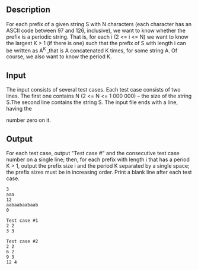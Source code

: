 <h2>Description</h2><p>For each prefix of a given string S with N characters (each character has an ASCII code between 97 and 126, inclusive), we want to know whether the prefix is a periodic string. That is, for each i (2 &lt;= i &lt;= N) we want to know the largest K &gt; 1 (if there is one) such that the prefix of S with length i can be written as A<sup>K</sup> ,that is A concatenated K times, for some string A. Of course, we also want to know the period K.</p><h2>Input</h2><p>The input consists of several test cases. Each test case consists of two lines. The first one contains N (2 &lt;= N &lt;= 1 000 000) – the size of the string S.The second line contains the string S. The input file ends with a line, having the</p><p>number zero on it.</p><h2>Output</h2><p>For each test case, output "Test case #" and the consecutive test case number on a single line; then, for each prefix with length i that has a period K &gt; 1, output the prefix size i and the period K separated by a single space; the prefix sizes must be in increasing order. Print a blank line after each test case.</p>

<pre><code class="language-input1">3
aaa
12
aabaabaabaab
0</code></pre>

<pre><code class="language-output1">Test case #1
2 2
3 3

Test case #2
2 2
6 2
9 3
12 4</code></pre>

